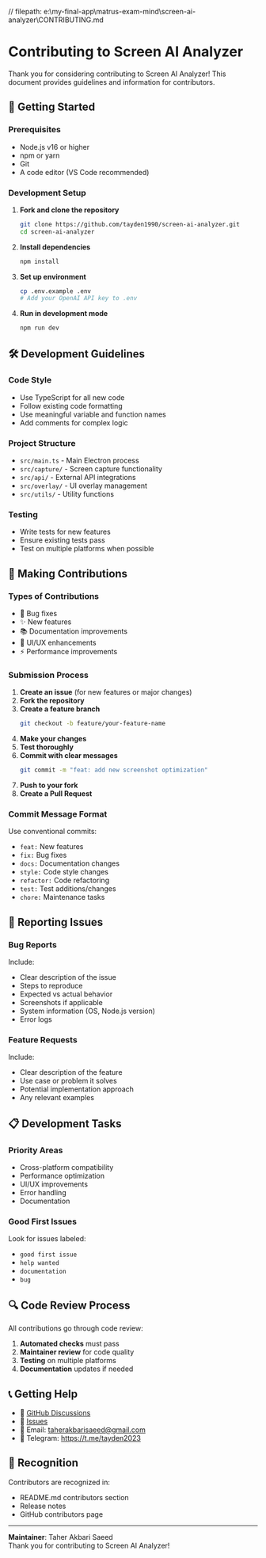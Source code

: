 // filepath: e:\my-final-app\matrus-exam-mind\screen-ai-analyzer\CONTRIBUTING.md
# Contributing to Screen AI Analyzer

Thank you for considering contributing to Screen AI Analyzer! This document provides guidelines and information for contributors.

## 🚀 Getting Started

### Prerequisites

- Node.js v16 or higher
- npm or yarn
- Git
- A code editor (VS Code recommended)

### Development Setup

1. **Fork and clone the repository**
   ```bash
   git clone https://github.com/tayden1990/screen-ai-analyzer.git
   cd screen-ai-analyzer
   ```

2. **Install dependencies**
   ```bash
   npm install
   ```

3. **Set up environment**
   ```bash
   cp .env.example .env
   # Add your OpenAI API key to .env
   ```

4. **Run in development mode**
   ```bash
   npm run dev
   ```

## 🛠️ Development Guidelines

### Code Style

- Use TypeScript for all new code
- Follow existing code formatting
- Use meaningful variable and function names
- Add comments for complex logic

### Project Structure

- `src/main.ts` - Main Electron process
- `src/capture/` - Screen capture functionality
- `src/api/` - External API integrations
- `src/overlay/` - UI overlay management
- `src/utils/` - Utility functions

### Testing

- Write tests for new features
- Ensure existing tests pass
- Test on multiple platforms when possible

## 📝 Making Contributions

### Types of Contributions

- 🐛 Bug fixes
- ✨ New features
- 📚 Documentation improvements
- 🎨 UI/UX enhancements
- ⚡ Performance improvements

### Submission Process

1. **Create an issue** (for new features or major changes)
2. **Fork the repository**
3. **Create a feature branch**
   ```bash
   git checkout -b feature/your-feature-name
   ```
4. **Make your changes**
5. **Test thoroughly**
6. **Commit with clear messages**
   ```bash
   git commit -m "feat: add new screenshot optimization"
   ```
7. **Push to your fork**
8. **Create a Pull Request**

### Commit Message Format

Use conventional commits:
- `feat:` New features
- `fix:` Bug fixes
- `docs:` Documentation changes
- `style:` Code style changes
- `refactor:` Code refactoring
- `test:` Test additions/changes
- `chore:` Maintenance tasks

## 🐛 Reporting Issues

### Bug Reports

Include:
- Clear description of the issue
- Steps to reproduce
- Expected vs actual behavior
- Screenshots if applicable
- System information (OS, Node.js version)
- Error logs

### Feature Requests

Include:
- Clear description of the feature
- Use case or problem it solves
- Potential implementation approach
- Any relevant examples

## 📋 Development Tasks

### Priority Areas

- Cross-platform compatibility
- Performance optimization
- UI/UX improvements
- Error handling
- Documentation

### Good First Issues

Look for issues labeled:
- `good first issue`
- `help wanted`
- `documentation`
- `bug`

## 🔍 Code Review Process

All contributions go through code review:

1. **Automated checks** must pass
2. **Maintainer review** for code quality
3. **Testing** on multiple platforms
4. **Documentation** updates if needed

## 📞 Getting Help

- 💬 [GitHub Discussions](https://github.com/tayden1990/screen-ai-analyzer/discussions)
- 🐛 [Issues](https://github.com/tayden1990/screen-ai-analyzer/issues)
- 📧 Email: taherakbarisaeed@gmail.com
- 📱 Telegram: https://t.me/tayden2023

## 🙏 Recognition

Contributors are recognized in:
- README.md contributors section
- Release notes
- GitHub contributors page

---

**Maintainer**: Taher Akbari Saeed  
Thank you for contributing to Screen AI Analyzer!